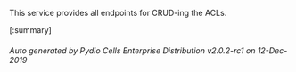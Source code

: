 






This service provides all endpoints for CRUD-ing the ACLs.

[:summary]

###### Auto generated by Pydio Cells Enterprise Distribution v2.0.2-rc1 on 12-Dec-2019
